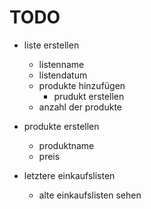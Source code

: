 # TODO

* liste erstellen
    * listenname
    * listendatum
    * produkte hinzufügen
        * prudukt erstellen
    * anzahl der produkte

* produkte erstellen
    * produktname
    * preis

* letztere einkaufslisten
    * alte einkaufslisten sehen
